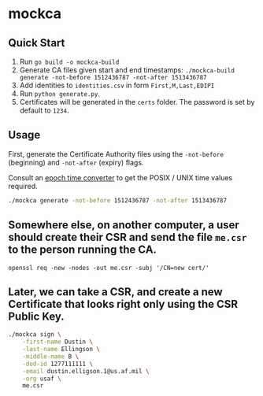 mockca
======

Quick Start
-----

1. Run `go build -o mockca-build`
2. Generate CA files given start and end timestamps: `./mockca-build generate -not-before 1512436787 -not-after 1513436787`
3. Add identities to `identities.csv` in form `First,M,Last,EDIPI`
4. Run `python generate.py`. 
5. Certificates will be generated in the `certs` folder. The password is set by default to `1234`.

Usage
-----

First, generate the Certificate Authority files using the `-not-before` (beginning) and `-not-after` (expiry) flags.

Consult an [epoch time converter](https://www.epochconverter.com) to get the POSIX / UNIX time values required.

```bash
./mockca generate -not-before 1512436787 -not-after 1513436787
```

Somewhere else, on another computer, a user should create their CSR
and send the file `me.csr` to the person running the CA.
-----
`openssl req -new -nodes -out me.csr -subj '/CN=new cert/'`

Later, we can take a CSR, and create a new Certificate that looks right only using the CSR Public Key.
-----

```bash
./mockca sign \
    -first-name Dustin \
    -last-name Ellingson \
    -middle-name B \
    -dod-id 1277111111 \
    -email dustin.elligson.1@us.af.mil \
    -org usaf \
    me.csr
```

